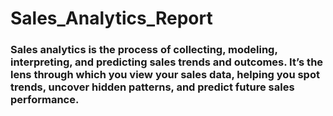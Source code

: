 # Sales_Analytics_Report
### Sales analytics is the process of collecting, modeling, interpreting, and predicting sales trends and outcomes. It’s the lens through which you view your sales data, helping you spot trends, uncover hidden patterns, and predict future sales performance.


